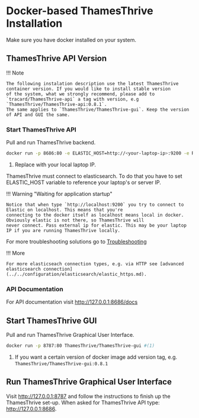# Docker-based ThamesThrive Installation

Make sure you have docker installed on your system.

## ThamesThrive API Version

!!! Note

    The following instalation description use the latest ThamesThrive container version. If you would like to install stable version 
    of the system, what we strongly recommend, please add to `tracard/ThamesThrive-api` a tag with version, e.g `ThamesThrive/ThamesThrive-api:0.8.1`. 
    The same applies to `ThamesThrive/ThamesThrive-gui`. Keep the version of API and GUI the same. 

### Start ThamesThrive API

Pull and run ThamesThrive backend.

```bash
docker run -p 8686:80 -e ELASTIC_HOST=http://<your-laptop-ip>:9200 -e REDIS_HOST=redis://<your-laptop-ip>:6379 ThamesThrive/ThamesThrive-api #(1)
```

1. Replace <your-laptop-ip> with your local laptop IP. 

ThamesThrive must connect to elasticsearch. To do that you have to set ELASTIC_HOST variable to reference your laptop's or
server IP.

!!! Warning "Waiting for application startup"

    Notice that when type `http://localhost:9200` you try to connect to Elastic on localhost. This means that you're
    connecting to the docker itself as localhost means local in docker. Obviously elastic is not there, so ThamesThrive will
    never connect. Pass external ip for elastic. This may be your laptop IP if you are running ThamesThrive locally.

For more troubleshooting solutions go to [Troubleshooting](../../trouble/index.md)

!!! More

    For more elasticseach connection types, e.g. via HTTP see [advanced elasticsearch connection](../../configuration/elasticsearch/elastic_https.md).

### API Documentation

For API documentation visit http://127.0.0.1:8686/docs

## Start ThamesThrive GUI

Pull and run ThamesThrive Graphical User Interface.

```bash
docker run -p 8787:80 ThamesThrive/ThamesThrive-gui #(1)
```

1. If you want a certain version of docker image add version tag, e.g. `ThamesThrive/ThamesThrive-gui:0.8.1`

## Run ThamesThrive Graphical User Interface

Visit http://127.0.0.1:8787 and follow the instructions to finish up the ThamesThrive set-up. 
When asked for ThamesThrive API type: http://127.0.0.1:8686. 
